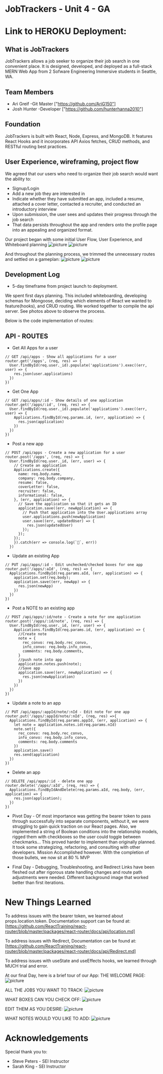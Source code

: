 # JobTrackers - Unit 4 - GA

# Link to HEROKU Deployment:

## What is JobTrackers
JobTrackers allows a job seeker to organize their job search in one convenient place. It is designed, developed, and deployed as a full-stack MERN Web App from 2 Sofware Engineering Immersive students in Seattle, WA.

## Team Members

* Ari Greif -Git Master ["https://github.com/AriG150"]
* Josh Hunter -Developer ["https://github.com/hunterhanna2010"]

## Foundation

JobTrackers is built with React, Node, Express, and MongoDB. It features React Hooks and it incorporates API Axios fetches, CRUD methods, and RESTful routing best practices.

## User Experience, wireframing, project flow

We agreed that our users who need to organize their job search would want the ability to: 
* Signup/Login
* Add a new job they are interested in
* Indicate whether they have submitted an app, included a resume, attached a cover letter, contacted a recruiter, and conducted an introductory interview
* Upon submission, the user sees and updates their progress through the job search
* That data persists throughout the app and renders onto the profile page into an appealing and organized format.


Our project began with some initial User Flow, User Experience, and Whiteboard planning
![picture](img/UNADJUSTEDNONRAW_thumb_43.jpg)
![picture](img/UNADJUSTEDNONRAW_thumb_44.jpg)

And throughout the planning process, we trimmed the unnecessary routes and settled on a gameplan:
![picture](img/UNADJUSTEDNONRAW_thumb_45.jpg)
![picture](img/UNADJUSTEDNONRAW_thumb_46.jpg)


## Development Log

* 5-day timeframe from project launch to deployment. 

We spent first days planning. This included whiteboarding, developing schemas for Mongoose, deciding which elements of React we wanted to feature(hooks), and CRUD routing.  We worked together to compile the api server. See photos above to observe the process.

Below is the code implementation of routes:
## API - ROUTES
* Get All Apps for a user
```
// GET /api/apps - Show all applications for a user 
router.get('/apps', (req, res) => {
  User.findById(req.user._id).populate('applications').exec((err, user) => {
    res.json(user.applications)
  })
})
```
* Get One App
```
// GET /api/apps/:id - Show details of one application 
router.get('/apps/:id', (req, res) => {
  User.findById(req.user._id).populate('applications').exec((err, user) => {
    Applications.findById(req.params.id, (err, application) => {
      res.json(application)
    })
  })
})
```
* Post a new app
```
// POST /api/apps - Create a new application for a user 
router.post('/apps', (req, res) => {
  User.findById(req.user._id, (err, user) => {
    // Create an application
    Applications.create({
      name: req.body.name,
      company: req.body.company,
      resume: false,
      coverLetter: false,
      recruiter: false,
      informational: false,
    }, (err, application) => {
      // Save the application so that it gets an ID
      application.save((err, newApplication) => {
        // Push that application into the User.applications array
        user.applications.push(newApplication)
        user.save((err, updatedUser) => {
          res.json(updatedUser)
        });
      });
    });
    }).catch(err => console.log(`🚨`, err))
  })
```

* Update an existing App
```
// PUT /api/apps/:id - Edit unchecked/checked boxes for one app
router.put('/apps/:aId', (req, res) => {
  Applications.findById(req.params.aId, (err, application) => {
    application.set(req.body);
    application.save((err, newApp) => {
      res.json(newApp)
    })
  })
})
```

* Post a NOTE to an existing app
```
// POST /api/apps/:id/note - Create a note for one application 
router.post('/apps/:id/note', (req, res) => {
  User.findById(req.user._id, (err, user) => {
    Applications.findById(req.params.id, (err, application) => {
      //Create note
      note = {
        rec_convo: req.body.rec_convo,
        info_convo: req.body.info_convo,
        comments: req.body.comments,
      }
      //push note into app
      application.notes.push(note);
      //Save app
      application.save((err, newApplication) => {
        res.json(newApplication)
      })
    })
  })
})
```

* Update a note to an app
```
// PUT /api/apps/:appId/note/:nId - Edit note for one app 
router.put('/apps/:appId/note/:nId', (req, res) =>{
  Applications.findById(req.params.appId, (err, application) => {
    let note = application.notes.id(req.params.nId)
    note.set({
      rec_convo: req.body.rec_convo,
      info_convo: req.body.info_convo,
      comments: req.body.comments
    })
    application.save()
    res.send(application)
  })
})
```

* Delete an app
```
// DELETE /api/apps/:id - delete one app
router.delete('/apps/:aId', (req, res) => {
  Applications.findByIdAndDelete(req.params.aId, req.body, (err, application) => {
    res.json(application);
  })
})
```

* Pivot Day - Of most importance was getting the bearer token to pass through successfully into separate components, without it, we were struggling to gain quick traction on our React pages. Also, we implemented a string of Boolean conditions into the relationship models, rigged them with checkboxes so the user could toggle between checkmarks... This proved harder to implement than originally planned. It took some strategizing, refactoring, and consulting with other developers. Mission Accomplished however. With the completion of those bullets, we now sit at 80 % MVP

* Final Day - Debugging, Troubleshooting, and Redirect Links have been fleshed out after rigorous state handling changes and route path adjustments were needed. Different background image that worked better than first iterations.

# New Things Learned
To address issues with the bearer token, we learned about props.location.token.
Documentation support can be found at:
[https://github.com/ReactTraining/react-router/blob/master/packages/react-router/docs/api/location.md]

To address issues with Redirect, Documentation can be found at:
[https://github.com/ReactTraining/react-router/blob/master/packages/react-router/docs/api/Redirect.md]

To address issues with useState and useEffects hooks, we learned through MUCH trial and error.

At our final Day, here is a brief tour of our App:
THE WELCOME PAGE: ![picture](./img/WelcomePage.png)

ALL THE JOBS YOU WANT TO TRACK: 
![picture](./img/Jobs.png)

WHAT BOXES CAN YOU CHECK OFF: 
![picture](./img/Tour.png)

EDIT THEM AS YOU DESIRE: 
![picture](./img/Checkboxes.png)

WHAT NOTES WOULD YOU LIKE TO ADD: 
![picture](./img/Notes.png)





# Acknowledgements
Special thank you to:
* Steve Peters - SEI Instructor
* Sarah King - SEI Instructor
